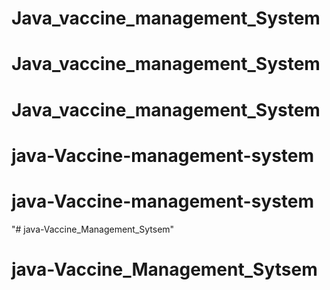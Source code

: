 # Java_vaccine_management_System
# Java_vaccine_management_System
# Java_vaccine_management_System
# java-Vaccine-management-system
# java-Vaccine-management-system
"# java-Vaccine_Management_Sytsem" 
# java-Vaccine_Management_Sytsem
